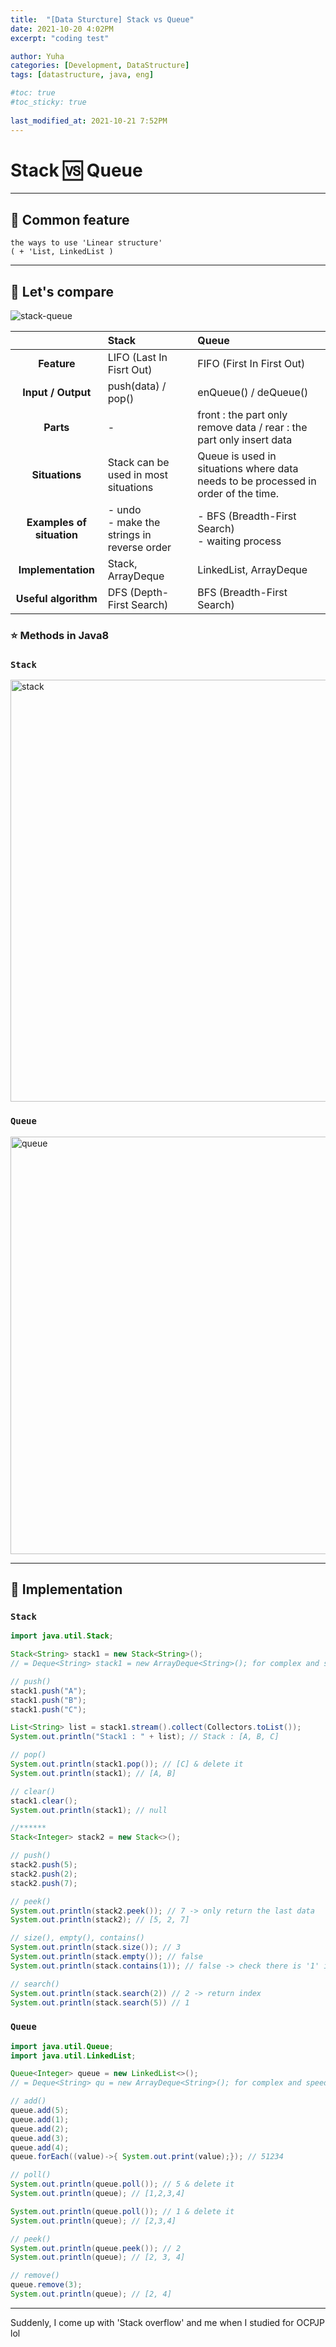 ```yaml
---
title:  "[Data Sturcture] Stack vs Queue"
date: 2021-10-20 4:02PM
excerpt: "coding test"

author: Yuha
categories: [Development, DataStructure]
tags: [datastructure, java, eng]

#toc: true
#toc_sticky: true
 
last_modified_at: 2021-10-21 7:52PM
---
```

# Stack 🆚 Queue
---
## 📌 Common feature
```text
the ways to use 'Linear structure' 
( + 'List, LinkedList )
```
---
## 📌 Let's compare
![stack-queue](https://user-images.githubusercontent.com/83699657/138023760-867b2818-e76f-444d-8da8-573d386f324f.png)

||Stack|Queue|
|:---:|:---|:---|
| **Feature** |LIFO (Last In Fisrt Out)|FIFO (First In First Out)|
| **Input / Output** | push(data) / pop() | enQueue() / deQueue() |
| **Parts** | -| front : the part only remove data / rear : the part only insert data |
| **Situations** | Stack can be used in most situations | Queue is used in situations where data needs to be processed in order of the time. |
| **Examples of situation** | - undo <br> - make the strings in reverse order | - BFS (Breadth-First Search) <br> - waiting process |
| **Implementation** | Stack, ArrayDeque | LinkedList, ArrayDeque |
| **Useful algorithm** | DFS (Depth-First Search) | BFS (Breadth-First Search) |

### ⭐️ Methods in Java8 
### **`Stack`**

<img width="675" alt="stack" src="https://user-images.githubusercontent.com/83699657/138039913-b4f341e3-13fd-4497-87a9-c6f56dee8815.png"> 

### **`Queue`**

<img width="668" alt="queue" src="https://user-images.githubusercontent.com/83699657/138042015-f5f5e7b7-799b-411a-99ca-f687da0d353f.png">

---
## 📌 Implementation
### **`Stack`**

```java
import java.util.Stack;

Stack<String> stack1 = new Stack<String>();
// = Deque<String> stack1 = new ArrayDeque<String>(); for complex and speedy stack

// push()
stack1.push("A");
stack1.push("B");
stack1.push("C");

List<String> list = stack1.stream().collect(Collectors.toList());
System.out.println("Stack1 : " + list); // Stack : [A, B, C]

// pop()
System.out.println(stack1.pop()); // [C] & delete it
System.out.println(stack1); // [A, B]

// clear()
stack1.clear();
System.out.println(stack1); // null

//******
Stack<Integer> stack2 = new Stack<>();

// push()
stack2.push(5);
stack2.push(2);
stack2.push(7);

// peek()
System.out.println(stack2.peek()); // 7 -> only return the last data
System.out.println(stack2); // [5, 2, 7]

// size(), empty(), contains()
System.out.println(stack.size()); // 3
System.out.println(stack.empty()); // false
System.out.println(stack.contains(1)); // false -> check there is '1' in stack, contains(int value)

// search()
System.out.println(stack.search(2)) // 2 -> return index
System.out.println(stack.search(5)) // 1

```

### **`Queue`**
```java
import java.util.Queue;
import java.util.LinkedList;

Queue<Integer> queue = new LinkedList<>();
// = Deque<String> qu = new ArrayDeque<String>(); for complex and speedy queue

// add()
queue.add(5);
queue.add(1);
queue.add(2);
queue.add(3);
queue.add(4);
queue.forEach((value)->{ System.out.print(value);}); // 51234

// poll()
System.out.println(queue.poll()); // 5 & delete it
System.out.println(queue); // [1,2,3,4]

System.out.println(queue.poll()); // 1 & delete it
System.out.println(queue); // [2,3,4]

// peek()
System.out.println(queue.peek()); // 2
System.out.println(queue); // [2, 3, 4] 

// remove()
queue.remove(3);
System.out.println(queue); // [2, 4]
```
---

Suddenly, I come up with 'Stack overflow' and me when I studied for OCPJP lol
